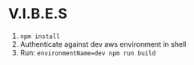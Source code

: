 # V.I.B.E.S

1. `npm install`
2. Authenticate against dev aws environment in shell
3. Run: `environmentName=dev npm run build`
